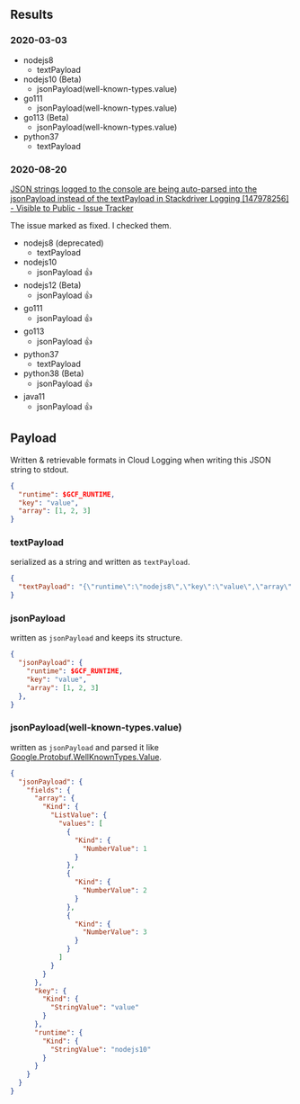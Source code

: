 ## Results

### 2020-03-03

- nodejs8
  - textPayload
- nodejs10 (Beta)
  - jsonPayload(well-known-types.value)
- go111
  - jsonPayload(well-known-types.value)
- go113 (Beta)
  - jsonPayload(well-known-types.value)
- python37
  - textPayload

### 2020-08-20

[JSON strings logged to the console are being auto-parsed into the jsonPayload instead of the textPayload in Stackdriver Logging \[147978256\] - Visible to Public - Issue Tracker](https://issuetracker.google.com/issues/147978256)

The issue marked as fixed. I checked them.

- nodejs8 (deprecated)
  - textPayload
- nodejs10
  - jsonPayload 👍
- nodejs12 (Beta)
  - jsonPayload 👍
- go111
  - jsonPayload 👍
- go113
  - jsonPayload 👍
- python37
  - textPayload
- python38 (Beta)
  - jsonPayload 👍
- java11
  - jsonPayload 👍


## Payload

Written & retrievable formats in Cloud Logging when writing this JSON string to stdout.

```json
{
  "runtime": $GCF_RUNTIME,
  "key": "value",
  "array": [1, 2, 3]
}
```

### textPayload

serialized as a string and written as `textPayload`.

```json
{
  "textPayload": "{\"runtime\":\"nodejs8\",\"key\":\"value\",\"array\":[1,2,3]}",
}
```

### jsonPayload

written as `jsonPayload` and keeps its structure.

```json
{
  "jsonPayload": {
    "runtime": $GCF_RUNTIME,
    "key": "value",
    "array": [1, 2, 3]
  },
}
```

### jsonPayload(well-known-types.value)

written as `jsonPayload` and parsed it like [Google.Protobuf.WellKnownTypes.Value](https://developers.google.com/protocol-buffers/docs/reference/csharp/class/google/protobuf/well-known-types/value).

```json
{
  "jsonPayload": {
    "fields": {
      "array": {
        "Kind": {
          "ListValue": {
            "values": [
              {
                "Kind": {
                  "NumberValue": 1
                }
              },
              {
                "Kind": {
                  "NumberValue": 2
                }
              },
              {
                "Kind": {
                  "NumberValue": 3
                }
              }
            ]
          }
        }
      },
      "key": {
        "Kind": {
          "StringValue": "value"
        }
      },
      "runtime": {
        "Kind": {
          "StringValue": "nodejs10"
        }
      }
    }
  }
}
```
